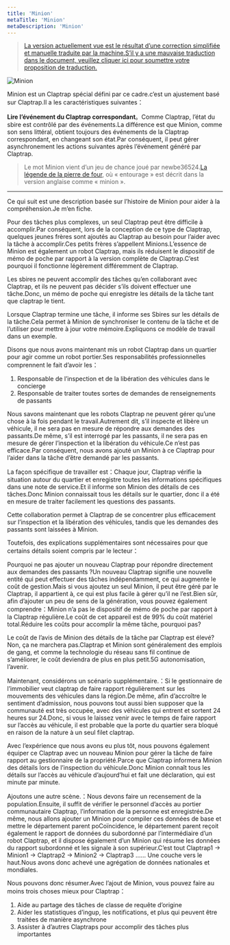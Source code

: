 ```yaml
---
title: 'Minion'
metaTitle: 'Minion'
metaDescription: 'Minion'
---
```


> [La version actuellement vue est le résultat d’une correction simplifiée et manuelle traduite par la machine.S’il y a une mauvaise traduction dans le document, veuillez cliquer ici pour soumettre votre proposition de traduction.](https://crwd.in/newbeclaptrap)

![Minion](/images/20190228-002.gif)

Minion est un Claptrap spécial défini par ce cadre.c’est un ajustement basé sur Claptrap.Il a les caractéristiques suivantes：

**Lire l’événement du Claptrap correspondant**。Comme Claptrap, l’état du sbire est contrôlé par des événements.La différence est que Minion, comme son sens littéral, obtient toujours des événements de la Claptrap correspondant, en changeant son état.Par conséquent, il peut gérer asynchronement les actions suivantes après l’événement généré par Claptrap.

> Le mot Minion vient d’un jeu de chance joué par newbe36524.[La légende de la pierre de four](https://zh.moegirl.org/%E7%82%89%E7%9F%B3%E4%BC%A0%E8%AF%B4), où « entourage » est décrit dans la version anglaise comme « minion ».

---

Ce qui suit est une description basée sur l’histoire de Minion pour aider à la compréhension.Je m’en fiche.

Pour des tâches plus complexes, un seul Claptrap peut être difficile à accomplir.Par conséquent, lors de la conception de ce type de Claptrap, quelques jeunes frères sont ajoutés au Claptrap au besoin pour l’aider avec la tâche à accomplir.Ces petits frères s’appellent Minions.L’essence de Minion est également un robot Claptrap, mais ils réduisent le dispositif de mémo de poche par rapport à la version complète de Claptrap.C’est pourquoi il fonctionne légèrement différemment de Claptrap.

Les sbires ne peuvent accomplir des tâches qu’en collaborant avec Claptrap, et ils ne peuvent pas décider s’ils doivent effectuer une tâche.Donc, un mémo de poche qui enregistre les détails de la tâche tant que claptrap le tient.

Lorsque Claptrap termine une tâche, il informe ses Sbires sur les détails de la tâche.Cela permet à Minion de synchroniser le contenu de la tâche et de l’utiliser pour mettre à jour votre mémoire.Expliquons ce modèle de travail dans un exemple.

Disons que nous avons maintenant mis un robot Claptrap dans un quartier pour agir comme un robot portier.Ses responsabilités professionnelles comprennent le fait d’avoir les：

1. Responsable de l’inspection et de la libération des véhicules dans le concierge
2. Responsable de traiter toutes sortes de demandes de renseignements de passants

Nous savons maintenant que les robots Claptrap ne peuvent gérer qu’une chose à la fois pendant le travail.Autrement dit, s’il inspecte et libère un véhicule, il ne sera pas en mesure de répondre aux demandes des passants.De même, s’il est interrogé par les passants, il ne sera pas en mesure de gérer l’inspection et la libération du véhicule.Ce n’est pas efficace.Par conséquent, nous avons ajouté un Minion à ce Claptrap pour l’aider dans la tâche d’être demandé par les passants.

La façon spécifique de travailler est：Chaque jour, Claptrap vérifie la situation autour du quartier et enregistre toutes les informations spécifiques dans une note de service.Et il informe son Minion des détails de ces tâches.Donc Minion connaissait tous les détails sur le quartier, donc il a été en mesure de traiter facilement les questions des passants.

Cette collaboration permet à Claptrap de se concentrer plus efficacement sur l’inspection et la libération des véhicules, tandis que les demandes des passants sont laissées à Minion.

Toutefois, des explications supplémentaires sont nécessaires pour que certains détails soient compris par le lecteur：

Pourquoi ne pas ajouter un nouveau Claptrap pour répondre directement aux demandes des passants ?Un nouveau Claptrap signifie une nouvelle entité qui peut effectuer des tâches indépendamment, ce qui augmente le coût de gestion.Mais si vous ajoutez un seul Minion, il peut être géré par le Claptrap, il appartient à, ce qui est plus facile à gérer qu’il ne l’est.Bien sûr, afin d’ajouter un peu de sens de la génération, vous pouvez également comprendre：Minion n’a pas le dispositif de mémo de poche par rapport à la Claptrap régulière.Le coût de cet appareil est de 99% du coût matériel total.Réduire les coûts pour accomplir la même tâche, pourquoi pas?

Le coût de l’avis de Minion des détails de la tâche par Claptrap est élevé?Non, ça ne marchera pas.Claptrap et Minion sont généralement des emplois de gang, et comme la technologie du réseau sans fil continue de s’améliorer, le coût deviendra de plus en plus petit.5G autonomisation, l’avenir.

Maintenant, considérons un scénario supplémentaire.：Si le gestionnaire de l’immobilier veut claptrap de faire rapport régulièrement sur les mouvements des véhicules dans la région.De même, afin d’accroître le sentiment d’admission, nous pouvons tout aussi bien supposer que la communauté est très occupée, avec des véhicules qui entrent et sortent 24 heures sur 24.Donc, si vous le laissez venir avec le temps de faire rapport sur l’accès au véhicule, il est probable que la porte du quartier sera bloqué en raison de la nature à un seul filet claptrap.

Avec l’expérience que nous avons eu plus tôt, nous pouvons également équiper ce Claptrap avec un nouveau Minion pour gérer la tâche de faire rapport au gestionnaire de la propriété.Parce que Claptrap informera Minion des détails lors de l’inspection du véhicule.Donc Minion connaît tous les détails sur l’accès au véhicule d’aujourd’hui et fait une déclaration, qui est minute par minute.

Ajoutons une autre scène.：Nous devons faire un recensement de la population.Ensuite, il suffit de vérifier le personnel d’accès au portier communautaire Claptrap, l’information de la personne est enregistrée.De même, nous allons ajouter un Minion pour compiler ces données de base et mettre le département parent poCoïncidence, le département parent reçoit également le rapport de données du subordonné par l’intermédiaire d’un robot Claptrap, et il dispose également d’un Minion qui résume les données du rapport subordonné et les signale à son supérieur.C’est tout Claptrap1 -> Minion1 -> Claptrap2 -> Minion2 -> Claptrap3 …… Une couche vers le haut.Nous avons donc achevé une agrégation de données nationales et mondiales.

Nous pouvons donc résumer.Avec l’ajout de Minion, vous pouvez faire au moins trois choses mieux pour Claptrap：

1. Aide au partage des tâches de classe de requête d’origine
2. Aider les statistiques d’ingup, les notifications, et plus qui peuvent être traitées de manière asynchrone
3. Assister à d’autres Claptraps pour accomplir des tâches plus importantes
